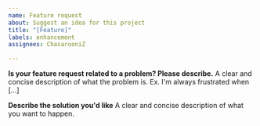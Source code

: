 ```yaml
---
name: Feature request
about: Suggest an idea for this project
title: "[Feature]"
labels: enhancement
assignees: ChasarooniZ

---
```


**Is your feature request related to a problem? Please describe.**
A clear and concise description of what the problem is. Ex. I'm always frustrated when [...]

**Describe the solution you'd like**
A clear and concise description of what you want to happen.
